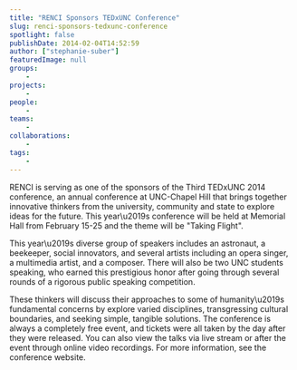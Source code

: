 ```yaml
---
title: "RENCI Sponsors TEDxUNC Conference"
slug: renci-sponsors-tedxunc-conference
spotlight: false
publishDate: 2014-02-04T14:52:59
author: ["stephanie-suber"]
featuredImage: null
groups:
    - 
projects:
    - 
people:
    - 
teams: 
    - 
collaborations:
    - 
tags:
    - 
---
```

<p>RENCI is serving as one of the sponsors of the Third TEDxUNC 2014 conference, an annual conference at UNC-Chapel Hill that brings together innovative thinkers from the university, community and state to explore ideas for the future. This year\u2019s conference will be held at Memorial Hall from February 15-25 and the theme will be "Taking Flight".</p>
<p>This year\u2019s diverse group of speakers includes an astronaut, a beekeeper, social innovators, and several artists including an opera singer, a multimedia artist, and a composer. There will also be two UNC students speaking, who earned this prestigious honor after going through several rounds of a rigorous public speaking competition.</p>
<p>These thinkers will discuss their approaches to some of humanity\u2019s fundamental concerns by explore varied disciplines, transgressing cultural boundaries, and seeking simple, tangible solutions. The conference is always a completely free event, and tickets were all taken by the day after they were released. You can also view the talks via live stream or after the event through online video recordings. For more information, see the conference website.</p>
<!-- AddThis Advanced Settings generic via filter on the_content --><!-- AddThis Share Buttons generic via filter on the_content -->
